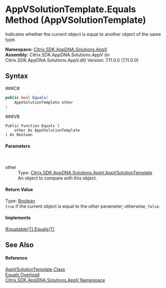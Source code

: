 # AppVSolutionTemplate.Equals Method (AppVSolutionTemplate)
 

Indicates whether the current object is equal to another object of the same type.

**Namespace:**&nbsp;<a href="N_Citrix_SDK_AppDNA_Solutions_AppV">Citrix.SDK.AppDNA.Solutions.AppV</a><br />**Assembly:**&nbsp;Citrix.SDK.AppDNA.Solutions.AppV (in Citrix.SDK.AppDNA.Solutions.AppV.dll) Version: 7.11.0.0 (7.11.0.0)

## Syntax

###C#
```csharp
public bool Equals(
	AppVSolutionTemplate other
)
```

###VB
```vbnet
Public Function Equals ( 
	other As AppVSolutionTemplate
) As Boolean
```


#### Parameters
&nbsp;<dl><dt>other</dt><dd>Type: <a href="T_Citrix_SDK_AppDNA_Solutions_AppV_AppVSolutionTemplate">Citrix.SDK.AppDNA.Solutions.AppV.AppVSolutionTemplate</a><br />An object to compare with this object.</dd></dl>

#### Return Value
Type: <a href="http://msdn2.microsoft.com/en-us/library/a28wyd50" target="_blank">Boolean</a><br />`true` if the current object is equal to the *other* parameter; otherwise, `false`.

#### Implements
<a href="http://msdn2.microsoft.com/en-us/library/ms131190" target="_blank">IEquatable(T).Equals(T)</a><br />

## See Also


#### Reference
<a href="T_Citrix_SDK_AppDNA_Solutions_AppV_AppVSolutionTemplate">AppVSolutionTemplate Class</a><br /><a href="Overload_Citrix_SDK_AppDNA_Solutions_AppV_AppVSolutionTemplate_Equals">Equals Overload</a><br /><a href="N_Citrix_SDK_AppDNA_Solutions_AppV">Citrix.SDK.AppDNA.Solutions.AppV Namespace</a><br />